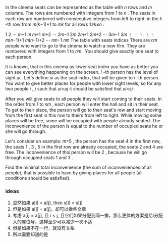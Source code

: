In the cinema seats can be represented as the table with 𝑛
rows and 𝑚
columns. The rows are numbered with integers from 1
to 𝑛
. The seats in each row are numbered with consecutive integers from left to right: in the 𝑘
-th row from 𝑚(𝑘−1)+1
to 𝑚𝑘
for all rows 1≤𝑘≤𝑛
.

1
2
⋯
𝑚−1
𝑚
𝑚+1
𝑚+2
⋯
2𝑚−1
2𝑚
2𝑚+1
2𝑚+2
⋯
3𝑚−1
3𝑚
⋮
⋮
⋱
⋮
⋮
𝑚(𝑛−1)+1
𝑚(𝑛−1)+2
⋯
𝑛𝑚−1
𝑛𝑚
The table with seats indices
There are 𝑛𝑚
people who want to go to the cinema to watch a new film. They are numbered with integers from 1
to 𝑛𝑚
. You should give exactly one seat to each person.

It is known, that in this cinema as lower seat index you have as better you can see everything happening on the screen.
𝑖
-th person has the level of sight 𝑎𝑖
. Let's define 𝑠𝑖
as the seat index, that will be given to 𝑖
-th person. You want to give better places for people with lower sight levels, so for any two people 𝑖
, 𝑗
such that 𝑎𝑖<𝑎𝑗
it should be satisfied that 𝑠𝑖<𝑠𝑗
.

After you will give seats to all people they will start coming to their seats. In the order from 1
to 𝑛𝑚
, each person will enter the hall and sit in their seat. To get to their place, the person will go to their seat's row
and start moving from the first seat in this row to theirs from left to right. While moving some places will be free,
some will be occupied with people already seated. The inconvenience of the person is equal to the number of occupied
seats he or she will go through.

Let's consider an example: 𝑚=5
, the person has the seat 4
in the first row, the seats 1
, 3
, 5
in the first row are already occupied, the seats 2
and 4
are free. The inconvenience of this person will be 2
, because he will go through occupied seats 1
and 3
.

Find the minimal total inconvenience (the sum of inconveniences of all people), that is possible to have by giving
places for all people (all conditions should be satisfied).

### ideas

1. 显然如果 a[i] < a[j], then s[i] < s[j]
2. 但是如果 a[i] = a[j]，却可以做些文章
3. 考虑 a[i] = a[j], 且 i < j, 且它们如果分配到同一排，那么更优的方案是给i分配大的座位号，这样至少可以减少一次不适
4. 但是如果不在一行，就没有关系
5. 所以需要知道的是